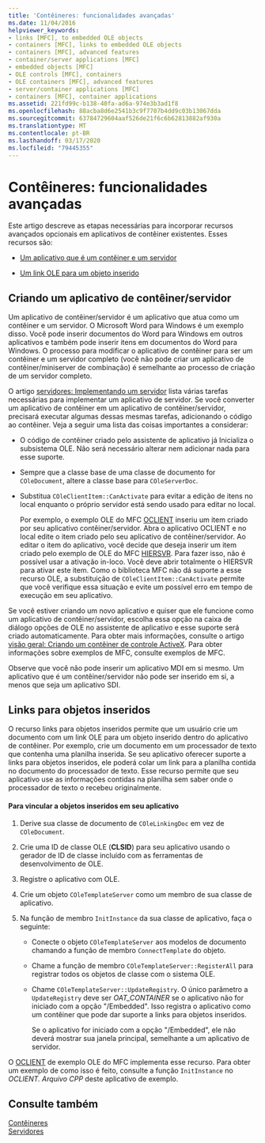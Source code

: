 ```yaml
---
title: 'Contêineres: funcionalidades avançadas'
ms.date: 11/04/2016
helpviewer_keywords:
- links [MFC], to embedded OLE objects
- containers [MFC], links to embedded OLE objects
- containers [MFC], advanced features
- container/server applications [MFC]
- embedded objects [MFC]
- OLE controls [MFC], containers
- OLE containers [MFC], advanced features
- server/container applications [MFC]
- containers [MFC], container applications
ms.assetid: 221fd99c-b138-40fa-ad6a-974e3b3ad1f8
ms.openlocfilehash: 88acba8d6e2541b3c9f7707b4dd9c03b13067dda
ms.sourcegitcommit: 63784729604aaf526de21f6c6b62813882af930a
ms.translationtype: MT
ms.contentlocale: pt-BR
ms.lasthandoff: 03/17/2020
ms.locfileid: "79445355"
---
```

# <a name="containers-advanced-features"></a>Contêineres: funcionalidades avançadas

Este artigo descreve as etapas necessárias para incorporar recursos avançados opcionais em aplicativos de contêiner existentes. Esses recursos são:

- [Um aplicativo que é um contêiner e um servidor](#_core_creating_a_container_server_application)

- [Um link OLE para um objeto inserido](#_core_links_to_embedded_objects)

##  <a name="_core_creating_a_container_server_application"></a>Criando um aplicativo de contêiner/servidor

Um aplicativo de contêiner/servidor é um aplicativo que atua como um contêiner e um servidor. O Microsoft Word para Windows é um exemplo disso. Você pode inserir documentos do Word para Windows em outros aplicativos e também pode inserir itens em documentos do Word para Windows. O processo para modificar o aplicativo de contêiner para ser um contêiner e um servidor completo (você não pode criar um aplicativo de contêiner/miniserver de combinação) é semelhante ao processo de criação de um servidor completo.

O artigo [servidores: Implementando um servidor](../mfc/servers-implementing-a-server.md) lista várias tarefas necessárias para implementar um aplicativo de servidor. Se você converter um aplicativo de contêiner em um aplicativo de contêiner/servidor, precisará executar algumas dessas mesmas tarefas, adicionando o código ao contêiner. Veja a seguir uma lista das coisas importantes a considerar:

- O código de contêiner criado pelo assistente de aplicativo já Inicializa o subsistema OLE. Não será necessário alterar nem adicionar nada para esse suporte.

- Sempre que a classe base de uma classe de documento for `COleDocument`, altere a classe base para `COleServerDoc`.

- Substitua `COleClientItem::CanActivate` para evitar a edição de itens no local enquanto o próprio servidor está sendo usado para editar no local.

   Por exemplo, o exemplo OLE do MFC [OCLIENT](../overview/visual-cpp-samples.md) inseriu um item criado por seu aplicativo contêiner/servidor. Abra o aplicativo OCLIENT e no local edite o item criado pelo seu aplicativo de contêiner/servidor. Ao editar o item do aplicativo, você decide que deseja inserir um item criado pelo exemplo de OLE do MFC [HIERSVR](../overview/visual-cpp-samples.md). Para fazer isso, não é possível usar a ativação in-loco. Você deve abrir totalmente o HIERSVR para ativar este item. Como o biblioteca MFC não dá suporte a esse recurso OLE, a substituição de `COleClientItem::CanActivate` permite que você verifique essa situação e evite um possível erro em tempo de execução em seu aplicativo.

Se você estiver criando um novo aplicativo e quiser que ele funcione como um aplicativo de contêiner/servidor, escolha essa opção na caixa de diálogo opções de OLE no assistente de aplicativo e esse suporte será criado automaticamente. Para obter mais informações, consulte o artigo [visão geral: Criando um contêiner de controle ActiveX](../mfc/reference/creating-an-mfc-activex-control-container.md). Para obter informações sobre exemplos de MFC, consulte exemplos de MFC.

Observe que você não pode inserir um aplicativo MDI em si mesmo. Um aplicativo que é um contêiner/servidor não pode ser inserido em si, a menos que seja um aplicativo SDI.

##  <a name="_core_links_to_embedded_objects"></a>Links para objetos inseridos

O recurso links para objetos inseridos permite que um usuário crie um documento com um link OLE para um objeto inserido dentro do aplicativo de contêiner. Por exemplo, crie um documento em um processador de texto que contenha uma planilha inserida. Se seu aplicativo oferecer suporte a links para objetos inseridos, ele poderá colar um link para a planilha contida no documento do processador de texto. Esse recurso permite que seu aplicativo use as informações contidas na planilha sem saber onde o processador de texto o recebeu originalmente.

#### <a name="to-link-to-embedded-objects-in-your-application"></a>Para vincular a objetos inseridos em seu aplicativo

1. Derive sua classe de documento de `COleLinkingDoc` em vez de `COleDocument`.

1. Crie uma ID de classe OLE (**CLSID**) para seu aplicativo usando o gerador de ID de classe incluído com as ferramentas de desenvolvimento de OLE.

1. Registre o aplicativo com OLE.

1. Crie um objeto `COleTemplateServer` como um membro de sua classe de aplicativo.

1. Na função de membro `InitInstance` da sua classe de aplicativo, faça o seguinte:

   - Conecte o objeto `COleTemplateServer` aos modelos de documento chamando a função de membro `ConnectTemplate` do objeto.

   - Chame a função de membro `COleTemplateServer::RegisterAll` para registrar todos os objetos de classe com o sistema OLE.

   - Chame `COleTemplateServer::UpdateRegistry`. O único parâmetro a `UpdateRegistry` deve ser *OAT_CONTAINER* se o aplicativo não for iniciado com a opção "/Embedded". Isso registra o aplicativo como um contêiner que pode dar suporte a links para objetos inseridos.

      Se o aplicativo for iniciado com a opção "/Embedded", ele não deverá mostrar sua janela principal, semelhante a um aplicativo de servidor.

O [OCLIENT](../overview/visual-cpp-samples.md) de exemplo OLE do MFC implementa esse recurso. Para obter um exemplo de como isso é feito, consulte a função `InitInstance` no *OCLIENT. Arquivo CPP* deste aplicativo de exemplo.

## <a name="see-also"></a>Consulte também

[Contêineres](../mfc/containers.md)<br/>
[Servidores](../mfc/servers.md)
